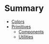 # Summary

-   [Colors](./colors/README.md)
-   [Primitives](./primitives/README.md)
    -   [Components](./primitives/components/README.md)
    -   [Utilities](./primitives/utilities/README.md)
